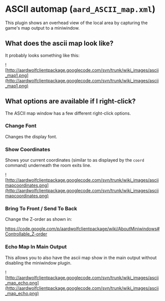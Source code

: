 # ASCII automap (`aard_ASCII_map.xml`) #
This plugin shows an overhead view of the local area by capturing the game's map output to a miniwindow.



## What does the ascii map look like? ##
It probably looks something like this:

![http://aardwolfclientpackage.googlecode.com/svn/trunk/wiki_images/ascii_map1.png](http://aardwolfclientpackage.googlecode.com/svn/trunk/wiki_images/ascii_map1.png)

## What options are available if I right-click? ##

The ASCII map window has a few different right-click options.

### Change Font ###

Changes the display font.

### Show Coordinates ###

Shows your current coordinates (similar to as displayed by the `coord` command) underneath the room exits line.

![http://aardwolfclientpackage.googlecode.com/svn/trunk/wiki_images/asciimapcoordinates.png](http://aardwolfclientpackage.googlecode.com/svn/trunk/wiki_images/asciimapcoordinates.png)

### Bring To Front / Send To Back ###

Change the Z-order as shown in:

https://code.google.com/p/aardwolfclientpackage/wiki/AboutMiniwindows#Controllable_Z-order

### Echo Map In Main Output ###

This allows you to also have the ascii map show in the main output without disabling the miniwindow plugin.

![http://aardwolfclientpackage.googlecode.com/svn/trunk/wiki_images/ascii_map_echo.png](http://aardwolfclientpackage.googlecode.com/svn/trunk/wiki_images/ascii_map_echo.png)